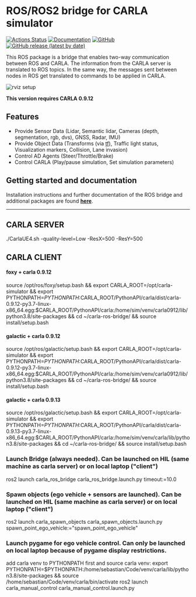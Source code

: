 # ROS/ROS2 bridge for CARLA simulator

[![Actions Status](https://github.com/carla-simulator/ros-bridge/workflows/CI/badge.svg)](https://github.com/carla-simulator/ros-bridge)
[![Documentation](https://readthedocs.org/projects/carla/badge/?version=latest)](http://carla.readthedocs.io)
[![GitHub](https://img.shields.io/github/license/carla-simulator/ros-bridge)](https://github.com/carla-simulator/ros-bridge/blob/master/LICENSE)
[![GitHub release (latest by date)](https://img.shields.io/github/v/release/carla-simulator/ros-bridge)](https://github.com/carla-simulator/ros-bridge/releases/latest)

 This ROS package is a bridge that enables two-way communication between ROS and CARLA. The information from the CARLA server is translated to ROS topics. In the same way, the messages sent between nodes in ROS get translated to commands to be applied in CARLA.

![rviz setup](./docs/images/ad_demo.png "AD Demo")

**This version requires CARLA 0.9.12**

## Features

- Provide Sensor Data (Lidar, Semantic lidar, Cameras (depth, segmentation, rgb, dvs), GNSS, Radar, IMU)
- Provide Object Data (Transforms (via [tf](http://wiki.ros.org/tf)), Traffic light status, Visualization markers, Collision, Lane invasion)
- Control AD Agents (Steer/Throttle/Brake)
- Control CARLA (Play/pause simulation, Set simulation parameters)

## Getting started and documentation

Installation instructions and further documentation of the ROS bridge and additional packages are found [__here__](https://carla.readthedocs.io/projects/ros-bridge/en/latest/).

---


## CARLA SERVER
./CarlaUE4.sh -quality-level=Low -ResX=500 -ResY=500


## CARLA CLIENT 
#### foxy + carla 0.9.12
source /opt/ros/foxy/setup.bash && export CARLA_ROOT=/opt/carla-simulator && export PYTHONPATH=$PYTHONPATH:$CARLA_ROOT/PythonAPI/carla/dist/carla-0.9.12-py3.7-linux-x86_64.egg:$CARLA_ROOT/PythonAPI/carla:/home/sim/venv/carla0912/lib/python3.8/site-packages && cd ~/carla-ros-bridge/ && source install/setup.bash

#### galactic + carla 0.9.12
source /opt/ros/galactic/setup.bash && export CARLA_ROOT=/opt/carla-simulator && export PYTHONPATH=$PYTHONPATH:$CARLA_ROOT/PythonAPI/carla/dist/carla-0.9.12-py3.7-linux-x86_64.egg:$CARLA_ROOT/PythonAPI/carla:/home/sim/venv/carla0912/lib/python3.8/site-packages && cd ~/carla-ros-bridge/ && source install/setup.bash

#### galactic + carla 0.9.13
source /opt/ros/galactic/setup.bash && export CARLA_ROOT=/opt/carla-simulator && export PYTHONPATH=$PYTHONPATH:$CARLA_ROOT/PythonAPI/carla/dist/carla-0.9.13-py3.7-linux-x86_64.egg:$CARLA_ROOT/PythonAPI/carla:/home/sim/venv/carla/lib/python3.8/site-packages && cd ~/carla-ros-bridge/ && source install/setup.bash


### Launch Bridge (always needed). Can be launched on HIL (same machine as carla server) or on local laptop ("client") 
ros2 launch carla_ros_bridge carla_ros_bridge.launch.py timeout:=10.0

### Spawn objects (ego vehicle + sensors are launched). Can be launched on HIL (same machine as carla server) or on local laptop ("client") 
ros2 launch carla_spawn_objects carla_spawn_objects.launch.py spawn_point_ego_vehicle:="spawn_point_ego_vehicle"

### Launch pygame for ego vehicle control. Can only be launched on local laptop because of pygame display restrictions.
add carla venv to PYTHONPATH first and source carla venv:
export PYTHONPATH=$PYTHONPATH:/home/sebastian/Code/venv/carla/lib/python3.8/site-packages && source /home/sebastian/Code/venv/carla/bin/activate
ros2 launch carla_manual_control carla_manual_control.launch.py
